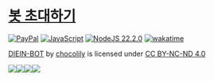 # [봇 초대하기](https://discord.com/oauth2/authorize?client_id=1178219446167404734)

[![PayPal](https://img.shields.io/badge/PayPal-00457C?style=for-the-badge&logo=paypal&logoColor=white)](https://www.paypal.com/cgi-bin/webscr?cmd=_s-xclick&hosted_button_id=YV2NBAS2Z27KE)
[![JavaScript](https://img.shields.io/badge/javascript-%23323330.svg?style=for-the-badge&logo=javascript&logoColor=%23F7DF1E)]([http://www.ecmascript.org/](https://ecma-international.org/publications-and-standards/standards/ecma-262/))
[![NodeJS 22.2.0](https://img.shields.io/badge/node.js-6DA55F?style=for-the-badge&logo=node.js&logoColor=white)](https://nodejs.org/)
[![wakatime](https://wakatime.com/badge/user/018e49f4-2cab-4a73-b6fb-af3ff4c779cd/project/858462e0-e2dd-45d5-9613-c9f37af494b1.svg)](https://wakatime.com/badge/user/018e49f4-2cab-4a73-b6fb-af3ff4c779cd/project/858462e0-e2dd-45d5-9613-c9f37af494b1)

[DIEIN-BOT](https://github.com/DIE-IN/DIEIN-BOT) by [chocolily](https://github.com/choco-lily) is licensed under [CC BY-NC-ND 4.0](https://creativecommons.org/licenses/by-nc-nd/4.0/?ref=chooser-v1)

[![](https://mirrors.creativecommons.org/presskit/icons/cc.svg?ref=chooser-v1)![](https://mirrors.creativecommons.org/presskit/icons/by.svg?ref=chooser-v1)![](https://mirrors.creativecommons.org/presskit/icons/nc.svg?ref=chooser-v1)![](https://mirrors.creativecommons.org/presskit/icons/nd.svg?ref=chooser-v1)](https://creativecommons.org/licenses/by-nc-nd/4.0/?ref=chooser-v1)
